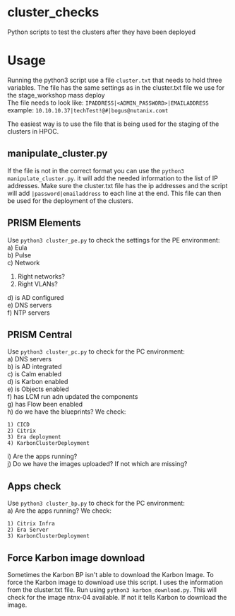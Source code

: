 # cluster_checks
Python scripts to test the clusters after they have been deployed

Usage
=====

Running the python3 script use a file ``cluster.txt`` that needs to hold three variables. The file has the same settings as in the cluster.txt file we use for the stage_workshop mass deploy<BR>
The file needs to look like:
``IPADDRESS|<ADMIN_PASSWORD>|EMAILADDRESS`` example: ``10.10.10.37|techTest!@#|bogus@nutanix.comt``

The easiest way is to use the file that is being used for the staging of the clusters in HPOC.

manipulate_cluster.py
---------------------
If the file is not in the correct format you can use the ``python3 manipulate_cluster.py``. it will add the needed information to the list of IP addresses.
Make sure the cluster.txt file has the ip addresses and the script will add ``|password|emailaddress`` to each line at the end. This file can then be used for the deployment of the clusters.

PRISM Elements
--------------
Use ``python3 cluster_pe.py`` to check the settings for the PE environment:<BR>
a) Eula<BR>
b) Pulse<BR>
c) Network<BR>
  1. Right networks?<BR>
  2. Right VLANs?<BR>
  
d) is AD configured<BR>
e) DNS servers<BR>
f) NTP servers<BR>

PRISM Central
-------------
Use ``python3 cluster_pc.py`` to check for the PC environment:<BR>
a) DNS servers<BR>
b) is AD integrated<BR>
c) is Calm enabled<BR>
d) is Karbon enabled<BR>
e) is Objects enabled<BR>
f) has LCM run adn updated the components<BR>
g) has Flow been enabled<BR>
h) do we have the blueprints? We check:

    1) CICD
    2) Citrix
    3) Era deployment
    4) KarbonClusterDeployment

i) Are the apps running?<br>
j) Do we have the images uploaded? If not which are missing?<BR>

Apps check
----------
Use ``python3 cluster_bp.py`` to check for the PC environment:<BR>
a) Are the apps running? We check:

    1) Citrix Infra
    2) Era Server
    3) KarbonClusterDeployment
    
Force Karbon image download
----------------
Sometimes the Karbon BP isn't able to download the Karbon Image. To force the Karbon image to download use this script. I uses the information from the cluster.txt file. Run using ``python3 karbon_download.py``. This will check for the image ntnx-04 available. If not it tells Karbon to download the image.
